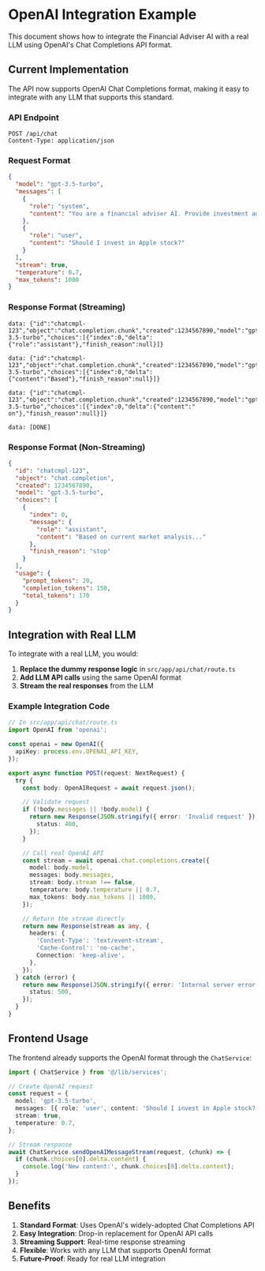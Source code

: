# OpenAI Integration Example

This document shows how to integrate the Financial Adviser AI with a real LLM using OpenAI's Chat Completions API format.

## Current Implementation

The API now supports OpenAI Chat Completions format, making it easy to integrate with any LLM that supports this standard.

### API Endpoint

```
POST /api/chat
Content-Type: application/json
```

### Request Format

```json
{
  "model": "gpt-3.5-turbo",
  "messages": [
    {
      "role": "system",
      "content": "You are a financial adviser AI. Provide investment advice based on user questions."
    },
    {
      "role": "user",
      "content": "Should I invest in Apple stock?"
    }
  ],
  "stream": true,
  "temperature": 0.7,
  "max_tokens": 1000
}
```

### Response Format (Streaming)

```
data: {"id":"chatcmpl-123","object":"chat.completion.chunk","created":1234567890,"model":"gpt-3.5-turbo","choices":[{"index":0,"delta":{"role":"assistant"},"finish_reason":null}]}

data: {"id":"chatcmpl-123","object":"chat.completion.chunk","created":1234567890,"model":"gpt-3.5-turbo","choices":[{"index":0,"delta":{"content":"Based"},"finish_reason":null}]}

data: {"id":"chatcmpl-123","object":"chat.completion.chunk","created":1234567890,"model":"gpt-3.5-turbo","choices":[{"index":0,"delta":{"content":" on"},"finish_reason":null}]}

data: [DONE]
```

### Response Format (Non-Streaming)

```json
{
  "id": "chatcmpl-123",
  "object": "chat.completion",
  "created": 1234567890,
  "model": "gpt-3.5-turbo",
  "choices": [
    {
      "index": 0,
      "message": {
        "role": "assistant",
        "content": "Based on current market analysis..."
      },
      "finish_reason": "stop"
    }
  ],
  "usage": {
    "prompt_tokens": 20,
    "completion_tokens": 150,
    "total_tokens": 170
  }
}
```

## Integration with Real LLM

To integrate with a real LLM, you would:

1. **Replace the dummy response logic** in `src/app/api/chat/route.ts`
2. **Add LLM API calls** using the same OpenAI format
3. **Stream the real responses** from the LLM

### Example Integration Code

```typescript
// In src/app/api/chat/route.ts
import OpenAI from 'openai';

const openai = new OpenAI({
  apiKey: process.env.OPENAI_API_KEY,
});

export async function POST(request: NextRequest) {
  try {
    const body: OpenAIRequest = await request.json();

    // Validate request
    if (!body.messages || !body.model) {
      return new Response(JSON.stringify({ error: 'Invalid request' }), {
        status: 400,
      });
    }

    // Call real OpenAI API
    const stream = await openai.chat.completions.create({
      model: body.model,
      messages: body.messages,
      stream: body.stream !== false,
      temperature: body.temperature || 0.7,
      max_tokens: body.max_tokens || 1000,
    });

    // Return the stream directly
    return new Response(stream as any, {
      headers: {
        'Content-Type': 'text/event-stream',
        'Cache-Control': 'no-cache',
        Connection: 'keep-alive',
      },
    });
  } catch (error) {
    return new Response(JSON.stringify({ error: 'Internal server error' }), {
      status: 500,
    });
  }
}
```

## Frontend Usage

The frontend already supports the OpenAI format through the `ChatService`:

```typescript
import { ChatService } from '@/lib/services';

// Create OpenAI request
const request = {
  model: 'gpt-3.5-turbo',
  messages: [{ role: 'user', content: 'Should I invest in Apple stock?' }],
  stream: true,
  temperature: 0.7,
};

// Stream response
await ChatService.sendOpenAIMessageStream(request, (chunk) => {
  if (chunk.choices[0].delta.content) {
    console.log('New content:', chunk.choices[0].delta.content);
  }
});
```

## Benefits

1. **Standard Format**: Uses OpenAI's widely-adopted Chat Completions API
2. **Easy Integration**: Drop-in replacement for OpenAI API calls
3. **Streaming Support**: Real-time response streaming
4. **Flexible**: Works with any LLM that supports OpenAI format
5. **Future-Proof**: Ready for real LLM integration
